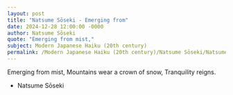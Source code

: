 ```yaml
---
layout: post
title: "Natsume Sōseki - Emerging from"
date: 2024-12-28 12:00:00 -0000
author: Natsume Sōseki
quote: "Emerging from mist,"
subject: Modern Japanese Haiku (20th century)
permalink: /Modern Japanese Haiku (20th century)/Natsume Sōseki/Natsume Sōseki - Emerging from
---
```


Emerging from mist,
Mountains wear a crown of snow,
Tranquility reigns.

- Natsume Sōseki
